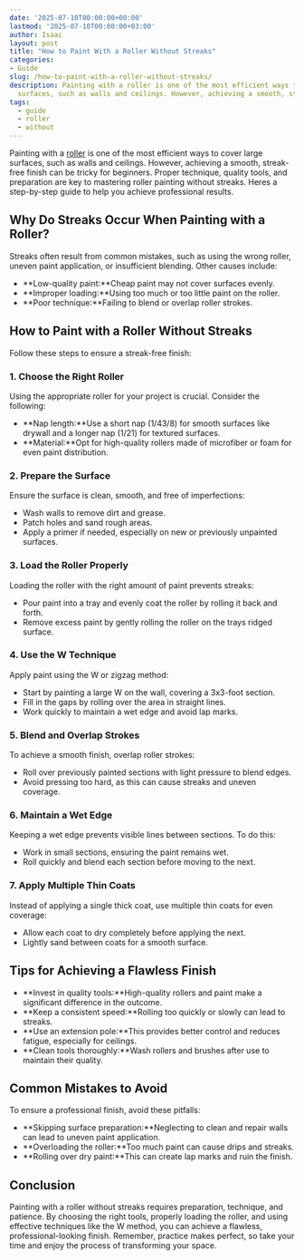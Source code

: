 ```yaml
---
date: '2025-07-10T00:00:00+00:00'
lastmod: '2025-07-10T00:00:00+03:00'
author: Isaac
layout: post
title: "How to Paint With a Roller Without Streaks"
categories:
- Guide
slug: /how-to-paint-with-a-roller-without-streaks/
description: Painting with a roller is one of the most efficient ways to cover large
  surfaces, such as walls and ceilings. However, achieving a smooth, streak-free fini...
tags: 
  - guide
  - roller
  - without
---
```

Painting with a [roller](/posts/best-paint-roller-for-ceilings/) is one of the most efficient ways to cover large surfaces, such as walls and ceilings. However, achieving a smooth, streak-free finish can be tricky for beginners. Proper technique, quality tools, and preparation are key to mastering roller painting without streaks. Heres a step-by-step guide to help you achieve professional results.
## Why Do Streaks Occur When Painting with a Roller?
Streaks often result from common mistakes, such as using the wrong roller, uneven paint application, or insufficient blending. Other causes include:
- **Low-quality paint:**Cheap paint may not cover surfaces evenly.
- **Improper loading:**Using too much or too little paint on the roller.
- **Poor technique:**Failing to blend or overlap roller strokes.
## How to Paint with a Roller Without Streaks
Follow these steps to ensure a streak-free finish:
### 1. Choose the Right Roller
Using the appropriate roller for your project is crucial. Consider the following:
- **Nap length:**Use a short nap (1/43/8) for smooth surfaces like drywall and a longer nap (1/21) for textured surfaces.
- **Material:**Opt for high-quality rollers made of microfiber or foam for even paint distribution.
### 2. Prepare the Surface
Ensure the surface is clean, smooth, and free of imperfections:
- Wash walls to remove dirt and grease.
- Patch holes and sand rough areas.
- Apply a primer if needed, especially on new or previously unpainted surfaces.
### 3. Load the Roller Properly
Loading the roller with the right amount of paint prevents streaks:
- Pour paint into a tray and evenly coat the roller by rolling it back and forth.
- Remove excess paint by gently rolling the roller on the trays ridged surface.
### 4. Use the W Technique
Apply paint using the W or zigzag method:
- Start by painting a large W on the wall, covering a 3x3-foot section.
- Fill in the gaps by rolling over the area in straight lines.
- Work quickly to maintain a wet edge and avoid lap marks.
### 5. Blend and Overlap Strokes
To achieve a smooth finish, overlap roller strokes:
- Roll over previously painted sections with light pressure to blend edges.
- Avoid pressing too hard, as this can cause streaks and uneven coverage.
### 6. Maintain a Wet Edge
Keeping a wet edge prevents visible lines between sections. To do this:
- Work in small sections, ensuring the paint remains wet.
- Roll quickly and blend each section before moving to the next.
### 7. Apply Multiple Thin Coats
Instead of applying a single thick coat, use multiple thin coats for even coverage:
- Allow each coat to dry completely before applying the next.
- Lightly sand between coats for a smooth surface.
## Tips for Achieving a Flawless Finish
- **Invest in quality tools:**High-quality rollers and paint make a significant difference in the outcome.
- **Keep a consistent speed:**Rolling too quickly or slowly can lead to streaks.
- **Use an extension pole:**This provides better control and reduces fatigue, especially for ceilings.
- **Clean tools thoroughly:**Wash rollers and brushes after use to maintain their quality.
## Common Mistakes to Avoid
To ensure a professional finish, avoid these pitfalls:
- **Skipping surface preparation:**Neglecting to clean and repair walls can lead to uneven paint application.
- **Overloading the roller:**Too much paint can cause drips and streaks.
- **Rolling over dry paint:**This can create lap marks and ruin the finish.
## Conclusion
Painting with a roller without streaks requires preparation, technique, and patience. By choosing the right tools, properly loading the roller, and using effective techniques like the W method, you can achieve a flawless, professional-looking finish. Remember, practice makes perfect, so take your time and enjoy the process of transforming your space.
